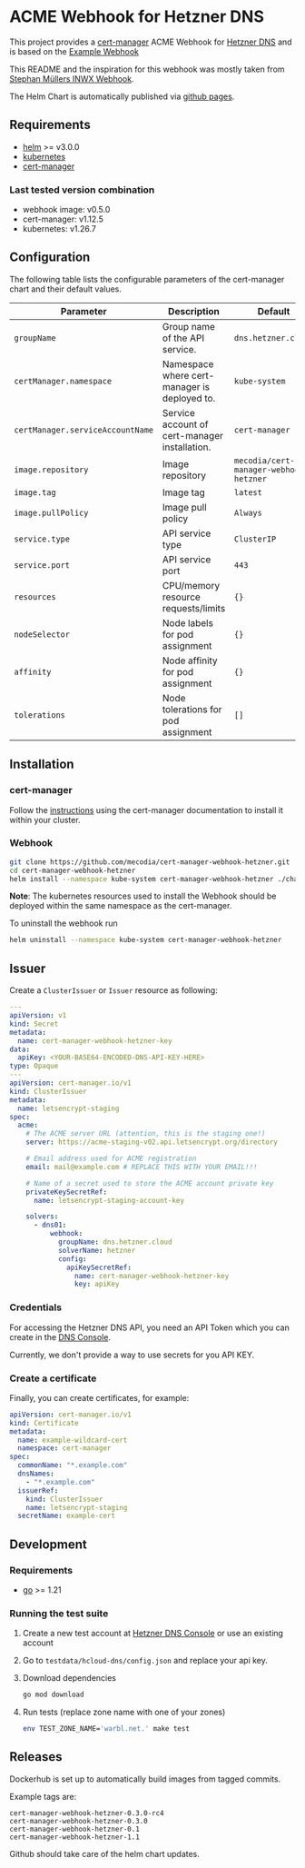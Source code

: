 # ACME Webhook for Hetzner DNS

This project provides a [cert-manager](https://cert-manager.io) ACME Webhook for [Hetzner DNS](https://hetzner.de/) 
and is based on the [Example Webhook](https://github.com/jetstack/cert-manager-webhook-example)

This README and the inspiration for this webhook was mostly taken from [Stephan Müllers INWX Webhook](https://gitlab.com/smueller18/cert-manager-webhook-inwx).

The Helm Chart is automatically published via [github pages](https://mecodia.github.io/cert-manager-webhook-hetzner/).

## Requirements

-   [helm](https://helm.sh/) >= v3.0.0
-   [kubernetes](https://kubernetes.io/)
-   [cert-manager](https://cert-manager.io/)

### Last tested version combination

- webhook image: v0.5.0
- cert-manager: v1.12.5
- kubernetes:  v1.26.7

## Configuration

The following table lists the configurable parameters of the cert-manager chart and their default values.

| Parameter | Description | Default |
| --------- | ----------- | ------- |
| `groupName` | Group name of the API service. | `dns.hetzner.cloud` |
| `certManager.namespace` | Namespace where cert-manager is deployed to. | `kube-system` |
| `certManager.serviceAccountName` | Service account of cert-manager installation. | `cert-manager` |
| `image.repository` | Image repository | `mecodia/cert-manager-webhook-hetzner` |
| `image.tag` | Image tag | `latest` |
| `image.pullPolicy` | Image pull policy | `Always` |
| `service.type` | API service type | `ClusterIP` |
| `service.port` | API service port | `443` |
| `resources` | CPU/memory resource requests/limits | `{}` |
| `nodeSelector` | Node labels for pod assignment | `{}` |
| `affinity` | Node affinity for pod assignment | `{}` |
| `tolerations` | Node tolerations for pod assignment | `[]` |

## Installation

### cert-manager

Follow the [instructions](https://cert-manager.io/docs/installation/) using the cert-manager documentation to install it within your cluster.

### Webhook

```bash
git clone https://github.com/mecodia/cert-manager-webhook-hetzner.git
cd cert-manager-webhook-hetzner
helm install --namespace kube-system cert-manager-webhook-hetzner ./charts/cert-manager-webhook-hetzner
```

**Note**: The kubernetes resources used to install the Webhook should be deployed within the same namespace as the cert-manager.

To uninstall the webhook run
```bash
helm uninstall --namespace kube-system cert-manager-webhook-hetzner
```

## Issuer

Create a `ClusterIssuer` or `Issuer` resource as following:
```yaml
---
apiVersion: v1
kind: Secret
metadata:
  name: cert-manager-webhook-hetzner-key
data:
  apiKey: <YOUR-BASE64-ENCODED-DNS-API-KEY-HERE>
type: Opaque
---
apiVersion: cert-manager.io/v1
kind: ClusterIssuer
metadata:
  name: letsencrypt-staging
spec:
  acme:
    # The ACME server URL (attention, this is the staging one!)
    server: https://acme-staging-v02.api.letsencrypt.org/directory

    # Email address used for ACME registration
    email: mail@example.com # REPLACE THIS WITH YOUR EMAIL!!!

    # Name of a secret used to store the ACME account private key
    privateKeySecretRef:
      name: letsencrypt-staging-account-key

    solvers:
      - dns01:
          webhook:
            groupName: dns.hetzner.cloud
            solverName: hetzner
            config:
              apiKeySecretRef:
                name: cert-manager-webhook-hetzner-key
                key: apiKey
```

### Credentials

For accessing the Hetzner DNS API, you need an API Token which you can create in the [DNS Console](https://dns.hetzner.com/settings/api-token).

Currently, we don't provide a way to use secrets for you API KEY.

### Create a certificate

Finally, you can create certificates, for example:

```yaml
apiVersion: cert-manager.io/v1
kind: Certificate
metadata:
  name: example-wildcard-cert
  namespace: cert-manager
spec:
  commonName: "*.example.com"
  dnsNames:
    - "*.example.com"
  issuerRef:
    kind: ClusterIssuer
    name: letsencrypt-staging
  secretName: example-cert
```

## Development

### Requirements

-   [go](https://golang.org/) >= 1.21

### Running the test suite

1. Create a new test account at [Hetzner DNS Console](https://dns.hetzner.com/) or use an existing account

1. Go to `testdata/hcloud-dns/config.json` and replace your api key.

1. Download dependencies
    ```bash
    go mod download
    ```
1. Run tests (replace zone name with one of your zones)
   ```bash
   env TEST_ZONE_NAME='warbl.net.' make test
   ```
   
## Releases

Dockerhub is set up to automatically build images from tagged commits.

Example tags are:

```text
cert-manager-webhook-hetzner-0.3.0-rc4
cert-manager-webhook-hetzner-0.3.0
cert-manager-webhook-hetzner-0.1
cert-manager-webhook-hetzner-1.1
```

Github should take care of the helm chart updates.